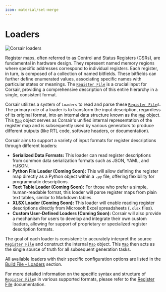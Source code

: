 ```yaml
---
icon: material/set-merge
---
```


# Loaders

<img src="../../assets/images/flow-loaders.drawio.svg" alt="Corsair loaders" class="invert-on-slate">


Register maps, often referred to as Control and Status Registers (CSRs), are fundamental in hardware design. They represent named memory regions where specific addresses correspond to individual registers. Each register, in turn, is composed of a collection of named bitfields. These bitfields can further define enumerated values, associating specific names with particular states or meanings. The [`Register File`](../register-file/index.md) is a crucial input for Corsair, providing a comprehensive description of this entire hierarchy in a single, consistent format.

Corsair utilizes a system of `Loaders` to read and parse these [`Register File`](../register-file/index.md)s. The primary role of a loader is to transform the input description, regardless of its original format, into an internal data structure known as the [`Map`](../api.md#corsair.Map) object. This [`Map`](../api.md#corsair.Map) object serves as Corsair's unified internal representation of the register map and is subsequently used by various generators to produce different outputs (like RTL code, software headers, or documentation).

Corsair aims to support a variety of input formats for register descriptions through different loaders:

*   **Serialized Data Formats:** This loader can read register descriptions from common data serialization formats such as JSON, YAML, and HJSON.
*   **Python File Loader (Coming Soon):** This will allow defining the register map directly as a Python object within a `.py` file, offering flexibility for programmatic descriptions.
*   **Text Table Loader (Coming Soon):** For those who prefer a simple, human-readable format, this loader will parse register maps from plain text tables, similar to Markdown tables.
*   **XLSX Loader (Coming Soon):** This loader will enable reading register descriptions directly from Microsoft Excel spreadsheets (`.xlsx` files).
*   **Custom User-Defined Loaders (Coming Soon):** Corsair will also provide a mechanism for users to develop and integrate their own custom loaders, allowing for support of proprietary or specialized register description formats.

The goal of each loader is consistent: to accurately interpret the source [`Register File`](../register-file/index.md) and construct the internal [`Map`](../api.md#corsair.Map) object. This [`Map`](../api.md#corsair.Map) then acts as the single source of truth for all subsequent generation tasks.

All available loaders with their specific configuration options are listed in the [Build File - Loaders](../build-file/loaders/index.md) section.

For more detailed information on the specific syntax and structure of [`Register File`](../register-file/index.md)s in various supported formats, please refer to the [Register File](../register-file/index.md) documentation.
